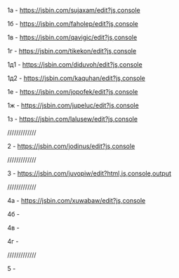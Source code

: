 1а - https://jsbin.com/sujaxam/edit?js,console

1б - https://jsbin.com/faholep/edit?js,console

1в - https://jsbin.com/qavigic/edit?js,console

1г - https://jsbin.com/tikekon/edit?js,console

1д1 - https://jsbin.com/diduvoh/edit?js,console

1д2 - https://jsbin.com/kaquhan/edit?js,console

1е - https://jsbin.com/jopofek/edit?js,console

1ж - https://jsbin.com/jupeluc/edit?js,console

1з - https://jsbin.com/lalusew/edit?js,console

/////////////

2 - https://jsbin.com/jodinus/edit?js,console

/////////////

3 - https://jsbin.com/juvopiw/edit?html,js,console,output

/////////////

4a - https://jsbin.com/xuwabaw/edit?js,console

4б -

4в -

4г -


/////////////

5 - 
